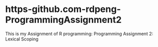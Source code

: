 # https-github.com-rdpeng-ProgrammingAssignment2
This is my Assignment of R programming: Programming Assignment 2: Lexical Scoping
